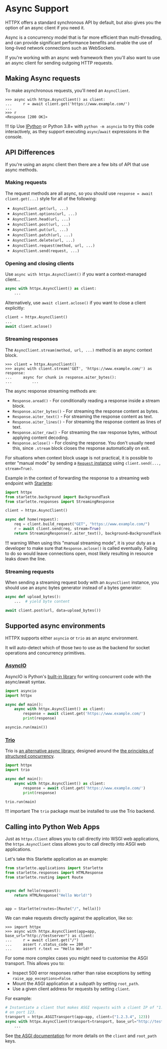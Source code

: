 # Async Support

HTTPX offers a standard synchronous API by default, but also gives you
the option of an async client if you need it.

Async is a concurrency model that is far more efficient than multi-threading,
and can provide significant performance benefits and enable the use of
long-lived network connections such as WebSockets.

If you're working with an async web framework then you'll also want to use an
async client for sending outgoing HTTP requests.

## Making Async requests

To make asynchronous requests, you'll need an `AsyncClient`.

```pycon
>>> async with httpx.AsyncClient() as client:
...     r = await client.get('https://www.example.com/')
...
>>> r
<Response [200 OK]>
```

!!! tip
    Use [IPython](https://ipython.readthedocs.io/en/stable/) or Python 3.8+ with `python -m asyncio` to try this code interactively, as they support executing `async`/`await` expressions in the console.

## API Differences

If you're using an async client then there are a few bits of API that
use async methods.

### Making requests

The request methods are all async, so you should use `response = await client.get(...)` style for all of the following:

* `AsyncClient.get(url, ...)`
* `AsyncClient.options(url, ...)`
* `AsyncClient.head(url, ...)`
* `AsyncClient.post(url, ...)`
* `AsyncClient.put(url, ...)`
* `AsyncClient.patch(url, ...)`
* `AsyncClient.delete(url, ...)`
* `AsyncClient.request(method, url, ...)`
* `AsyncClient.send(request, ...)`

### Opening and closing clients

Use `async with httpx.AsyncClient()` if you want a context-managed client...

```python
async with httpx.AsyncClient() as client:
    ...
```

Alternatively, use `await client.aclose()` if you want to close a client explicitly:

```python
client = httpx.AsyncClient()
...
await client.aclose()
```

### Streaming responses

The `AsyncClient.stream(method, url, ...)` method is an async context block.

```pycon
>>> client = httpx.AsyncClient()
>>> async with client.stream('GET', 'https://www.example.com/') as response:
...     async for chunk in response.aiter_bytes():
...         ...
```

The async response streaming methods are:

* `Response.aread()` - For conditionally reading a response inside a stream block.
* `Response.aiter_bytes()` - For streaming the response content as bytes.
* `Response.aiter_text()` - For streaming the response content as text.
* `Response.aiter_lines()` - For streaming the response content as lines of text.
* `Response.aiter_raw()` - For streaming the raw response bytes, without applying content decoding.
* `Response.aclose()` - For closing the response. You don't usually need this, since `.stream` block closes the response automatically on exit.

For situations when context block usage is not practical, it is possible to enter "manual mode" by sending a [`Request` instance](./advanced.md#request-instances) using `client.send(..., stream=True)`.

Example in the context of forwarding the response to a streaming web endpoint with [Starlette](https://www.starlette.io):

```python
import httpx
from starlette.background import BackgroundTask
from starlette.responses import StreamingResponse

client = httpx.AsyncClient()

async def home(request):
    req = client.build_request("GET", "https://www.example.com/")
    r = await client.send(req, stream=True)
    return StreamingResponse(r.aiter_text(), background=BackgroundTask(r.aclose))
```

!!! warning
    When using this "manual streaming mode", it is your duty as a developer to make sure that `Response.aclose()` is called eventually. Failing to do so would leave connections open, most likely resulting in resource leaks down the line.

### Streaming requests

When sending a streaming request body with an `AsyncClient` instance, you should use an async bytes generator instead of a bytes generator:

```python
async def upload_bytes():
    ...  # yield byte content

await client.post(url, data=upload_bytes())
```

## Supported async environments

HTTPX supports either `asyncio` or `trio` as an async environment.

It will auto-detect which of those two to use as the backend
for socket operations and concurrency primitives.

### [AsyncIO](https://docs.python.org/3/library/asyncio.html)

AsyncIO is Python's [built-in library](https://docs.python.org/3/library/asyncio.html)
for writing concurrent code with the async/await syntax.

```python
import asyncio
import httpx

async def main():
    async with httpx.AsyncClient() as client:
        response = await client.get('https://www.example.com/')
        print(response)

asyncio.run(main())
```

### [Trio](https://github.com/python-trio/trio)

Trio is [an alternative async library](https://trio.readthedocs.io/en/stable/),
designed around the [the principles of structured concurrency](https://en.wikipedia.org/wiki/Structured_concurrency).

```python
import httpx
import trio

async def main():
    async with httpx.AsyncClient() as client:
        response = await client.get('https://www.example.com/')
        print(response)

trio.run(main)
```

!!! important
    The `trio` package must be installed to use the Trio backend.

## Calling into Python Web Apps

Just as `httpx.Client` allows you to call directly into WSGI web applications,
the `httpx.AsyncClient` class allows you to call directly into ASGI web applications.

Let's take this Starlette application as an example:

```python
from starlette.applications import Starlette
from starlette.responses import HTMLResponse
from starlette.routing import Route


async def hello(request):
    return HTMLResponse("Hello World!")


app = Starlette(routes=[Route("/", hello)])
```

We can make requests directly against the application, like so:

```pycon
>>> import httpx
>>> async with httpx.AsyncClient(app=app, base_url="http://testserver") as client:
...     r = await client.get("/")
...     assert r.status_code == 200
...     assert r.text == "Hello World!"
```

For some more complex cases you might need to customise the ASGI transport. This allows you to:

* Inspect 500 error responses rather than raise exceptions by setting `raise_app_exceptions=False`.
* Mount the ASGI application at a subpath by setting `root_path`.
* Use a given client address for requests by setting `client`.

For example:

```python
# Instantiate a client that makes ASGI requests with a client IP of "1.2.3.4",
# on port 123.
transport = httpx.ASGITransport(app=app, client=("1.2.3.4", 123))
async with httpx.AsyncClient(transport=transport, base_url="http://testserver") as client:
    ...
```

See [the ASGI documentation](https://asgi.readthedocs.io/en/latest/specs/www.html#connection-scope) for more details on the `client` and `root_path` keys.
